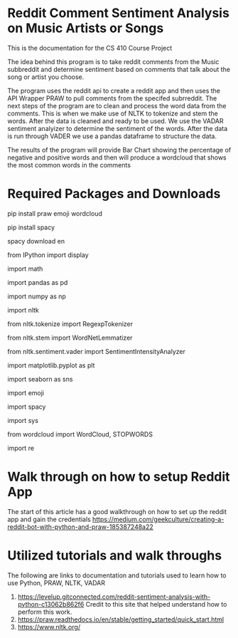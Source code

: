 # Reddit Comment Sentiment Analysis on Music Artists or Songs

This is the documentation for the CS 410 Course Project

The idea behind this program is to take reddit comments from the Music subbreddit and determine sentiment based on comments that talk about the song or artist you choose.

The program uses the reddit api to create a reddit app and then uses the API Wrapper PRAW to pull comments from the specifed subrreddit. The next steps of the program are to clean and process the word data from the comments. This is when we make use of NLTK to tokenize and stem the words. After the data is cleaned and ready to be used. We use the VADAR sentiment analyizer to determine the sentiment of the words. After the data is run through VADER we use a pandas dataframe to structure the data. 

The results of the program will provide Bar Chart showing the percentage of negative and positive words and then will produce a wordcloud that shows the most common words in the comments

 
 # Required Packages and Downloads
 
pip install praw emoji wordcloud
 
pip install spacy

spacy download en

from IPython import display

import math

import pandas as pd

import numpy as np

import nltk

from nltk.tokenize import RegexpTokenizer

from nltk.stem import WordNetLemmatizer

from nltk.sentiment.vader import SentimentIntensityAnalyzer

import matplotlib.pyplot as plt

import seaborn as sns

import emoji

import spacy

import sys

from wordcloud import WordCloud, STOPWORDS

import re

# Walk through on how to setup Reddit App

The start of this article has a good walkthrough on how to set up the reddit app and gain the credentials
https://medium.com/geekculture/creating-a-reddit-bot-with-python-and-praw-185387248a22

# Utilized tutorials and walk throughs
The following are links to documentation and tutorials used to learn how to use Python, PRAW, NLTK, VADAR

1. https://levelup.gitconnected.com/reddit-sentiment-analysis-with-python-c13062b862f6 Credit to this site that helped understand how to perform this work.
2. https://praw.readthedocs.io/en/stable/getting_started/quick_start.html
3. https://www.nltk.org/
